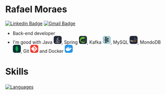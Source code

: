 # Rafael Moraes

[![Linkedin Badge](https://img.shields.io/badge/-LinkedIn-blue?style=flat-square&logo=Linkedin&logoColor=white)](https://www.linkedin.com/in/rafaelmoraes03/)
[![Gmail Badge](https://img.shields.io/badge/-Gmail-red?style=flat-square&logo=Gmail&logoColor=white)](mailto:rafaelsm003@gmail.com)

- Back-end developer 
- I'm good with Java <img src="https://github.com/tandpfun/skill-icons/raw/main/icons/Java-Dark.svg" height="25" />, Spring <img src="https://github.com/tandpfun/skill-icons/raw/main/icons/Spring-Dark.svg" height="25" />, Kafka <img src="https://github.com/tandpfun/skill-icons/raw/main/icons/Kafka.svg" height="25" />, MySQL <img src="https://github.com/tandpfun/skill-icons/raw/main/icons/MySQL-Dark.svg" height="25" />, MondoDB <img src="https://github.com/tandpfun/skill-icons/raw/main/icons/MongoDB.svg" height="25" />, Git <img src="https://github.com/tandpfun/skill-icons/raw/main/icons/Git.svg" height="25" /> and Docker <img src="https://github.com/tandpfun/skill-icons/raw/main/icons/Docker.svg" height="25" />

###

# Skills

###
[![Languages](https://skillicons.dev/icons?i=java,spring,hibernate,kafka,typescript,nodejs,nest,sequelize,react,html,css,mysql,postgres,mongodb,firebase,git,docker,kubernetes,aws&theme=dark)](https://skillicons.dev)


